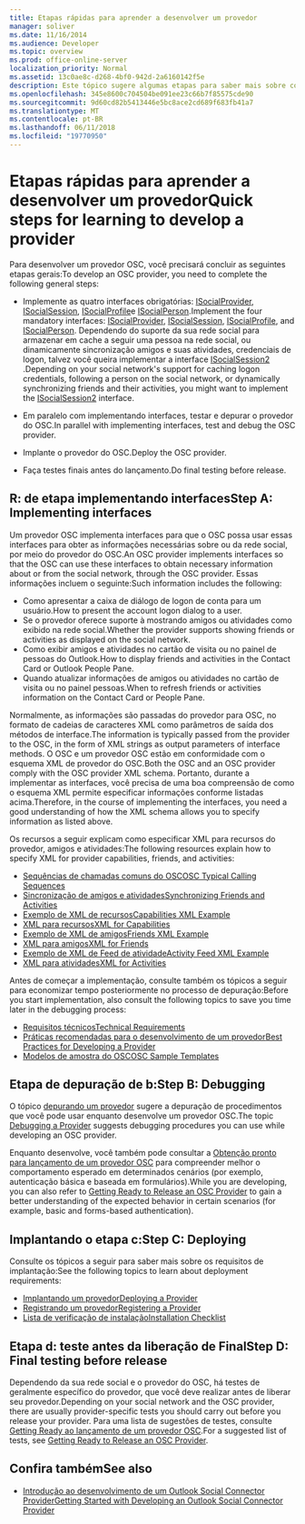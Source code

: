 ```yaml
---
title: Etapas rápidas para aprender a desenvolver um provedor
manager: soliver
ms.date: 11/16/2014
ms.audience: Developer
ms.topic: overview
ms.prod: office-online-server
localization_priority: Normal
ms.assetid: 13c0ae8c-d268-4bf0-942d-2a6160142f5e
description: Este tópico sugere algumas etapas para saber mais sobre como desenvolver um provedor do Outlook Social Connector (OSC).
ms.openlocfilehash: 345e8600c704504be091ee23c66b7f85575cde90
ms.sourcegitcommit: 9d60cd82b5413446e5bc8ace2cd689f683fb41a7
ms.translationtype: MT
ms.contentlocale: pt-BR
ms.lasthandoff: 06/11/2018
ms.locfileid: "19770950"
---
```

# <a name="quick-steps-for-learning-to-develop-a-provider"></a><span data-ttu-id="fd00a-103">Etapas rápidas para aprender a desenvolver um provedor</span><span class="sxs-lookup"><span data-stu-id="fd00a-103">Quick steps for learning to develop a provider</span></span>

<span data-ttu-id="fd00a-104">Para desenvolver um provedor OSC, você precisará concluir as seguintes etapas gerais:</span><span class="sxs-lookup"><span data-stu-id="fd00a-104">To develop an OSC provider, you need to complete the following general steps:</span></span>
  
- <span data-ttu-id="fd00a-105">Implemente as quatro interfaces obrigatórias: [ISocialProvider](isocialprovideriunknown.md), [ISocialSession](isocialsessioniunknown.md), [ISocialProfile](isocialprofileisocialperson.md)e [ISocialPerson](isocialpersoniunknown.md).</span><span class="sxs-lookup"><span data-stu-id="fd00a-105">Implement the four mandatory interfaces: [ISocialProvider](isocialprovideriunknown.md), [ISocialSession](isocialsessioniunknown.md), [ISocialProfile](isocialprofileisocialperson.md), and [ISocialPerson](isocialpersoniunknown.md).</span></span> <span data-ttu-id="fd00a-106">Dependendo do suporte da sua rede social para armazenar em cache a seguir uma pessoa na rede social, ou dinamicamente sincronização amigos e suas atividades, credenciais de logon, talvez você queira implementar a interface [ISocialSession2](isocialsession2iunknown.md) .</span><span class="sxs-lookup"><span data-stu-id="fd00a-106">Depending on your social network's support for caching logon credentials, following a person on the social network, or dynamically synchronizing friends and their activities, you might want to implement the [ISocialSession2](isocialsession2iunknown.md) interface.</span></span> 
    
- <span data-ttu-id="fd00a-107">Em paralelo com implementando interfaces, testar e depurar o provedor do OSC.</span><span class="sxs-lookup"><span data-stu-id="fd00a-107">In parallel with implementing interfaces, test and debug the OSC provider.</span></span> 

- <span data-ttu-id="fd00a-108">Implante o provedor do OSC.</span><span class="sxs-lookup"><span data-stu-id="fd00a-108">Deploy the OSC provider.</span></span>  

- <span data-ttu-id="fd00a-109">Faça testes finais antes do lançamento.</span><span class="sxs-lookup"><span data-stu-id="fd00a-109">Do final testing before release.</span></span>
    
## <a name="step-a-implementing-interfaces"></a><span data-ttu-id="fd00a-110">R: de etapa implementando interfaces</span><span class="sxs-lookup"><span data-stu-id="fd00a-110">Step A: Implementing interfaces</span></span>

<span data-ttu-id="fd00a-111">Um provedor OSC implementa interfaces para que o OSC possa usar essas interfaces para obter as informações necessárias sobre ou da rede social, por meio do provedor do OSC.</span><span class="sxs-lookup"><span data-stu-id="fd00a-111">An OSC provider implements interfaces so that the OSC can use these interfaces to obtain necessary information about or from the social network, through the OSC provider.</span></span> <span data-ttu-id="fd00a-112">Essas informações incluem o seguinte:</span><span class="sxs-lookup"><span data-stu-id="fd00a-112">Such information includes the following:</span></span>
  
- <span data-ttu-id="fd00a-113">Como apresentar a caixa de diálogo de logon de conta para um usuário.</span><span class="sxs-lookup"><span data-stu-id="fd00a-113">How to present the account logon dialog to a user.</span></span>    
- <span data-ttu-id="fd00a-114">Se o provedor oferece suporte à mostrando amigos ou atividades como exibido na rede social.</span><span class="sxs-lookup"><span data-stu-id="fd00a-114">Whether the provider supports showing friends or activities as displayed on the social network.</span></span>    
- <span data-ttu-id="fd00a-115">Como exibir amigos e atividades no cartão de visita ou no painel de pessoas do Outlook.</span><span class="sxs-lookup"><span data-stu-id="fd00a-115">How to display friends and activities in the Contact Card or Outlook People Pane.</span></span>     
- <span data-ttu-id="fd00a-116">Quando atualizar informações de amigos ou atividades no cartão de visita ou no painel pessoas.</span><span class="sxs-lookup"><span data-stu-id="fd00a-116">When to refresh friends or activities information on the Contact Card or People Pane.</span></span>
    
<span data-ttu-id="fd00a-117">Normalmente, as informações são passadas do provedor para OSC, no formato de cadeias de caracteres XML como parâmetros de saída dos métodos de interface.</span><span class="sxs-lookup"><span data-stu-id="fd00a-117">The information is typically passed from the provider to the OSC, in the form of XML strings as output parameters of interface methods.</span></span> <span data-ttu-id="fd00a-118">O OSC e um provedor OSC estão em conformidade com o esquema XML de provedor do OSC.</span><span class="sxs-lookup"><span data-stu-id="fd00a-118">Both the OSC and an OSC provider comply with the OSC provider XML schema.</span></span> <span data-ttu-id="fd00a-119">Portanto, durante a implementar as interfaces, você precisa de uma boa compreensão de como o esquema XML permite especificar informações conforme listadas acima.</span><span class="sxs-lookup"><span data-stu-id="fd00a-119">Therefore, in the course of implementing the interfaces, you need a good understanding of how the XML schema allows you to specify information as listed above.</span></span> 

<span data-ttu-id="fd00a-120">Os recursos a seguir explicam como especificar XML para recursos do provedor, amigos e atividades:</span><span class="sxs-lookup"><span data-stu-id="fd00a-120">The following resources explain how to specify XML for provider capabilities, friends, and activities:</span></span>
  
- [<span data-ttu-id="fd00a-121">Sequências de chamadas comuns do OSC</span><span class="sxs-lookup"><span data-stu-id="fd00a-121">OSC Typical Calling Sequences</span></span>](osc-typical-calling-sequences.md)    
- [<span data-ttu-id="fd00a-122">Sincronização de amigos e atividades</span><span class="sxs-lookup"><span data-stu-id="fd00a-122">Synchronizing Friends and Activities</span></span>](synchronizing-friends-and-activities.md)    
- [<span data-ttu-id="fd00a-123">Exemplo de XML de recursos</span><span class="sxs-lookup"><span data-stu-id="fd00a-123">Capabilities XML Example</span></span>](capabilities-xml-example.md)   
- [<span data-ttu-id="fd00a-124">XML para recursos</span><span class="sxs-lookup"><span data-stu-id="fd00a-124">XML for Capabilities</span></span>](xml-for-capabilities.md)    
- [<span data-ttu-id="fd00a-125">Exemplo de XML de amigos</span><span class="sxs-lookup"><span data-stu-id="fd00a-125">Friends XML Example</span></span>](friends-xml-example.md)    
- [<span data-ttu-id="fd00a-126">XML para amigos</span><span class="sxs-lookup"><span data-stu-id="fd00a-126">XML for Friends</span></span>](xml-for-friends.md)   
- [<span data-ttu-id="fd00a-127">Exemplo de XML de Feed de atividade</span><span class="sxs-lookup"><span data-stu-id="fd00a-127">Activity Feed XML Example</span></span>](activity-feed-xml-example.md)   
- [<span data-ttu-id="fd00a-128">XML para atividades</span><span class="sxs-lookup"><span data-stu-id="fd00a-128">XML for Activities</span></span>](xml-for-activities.md)
    
<span data-ttu-id="fd00a-129">Antes de começar a implementação, consulte também os tópicos a seguir para economizar tempo posteriormente no processo de depuração:</span><span class="sxs-lookup"><span data-stu-id="fd00a-129">Before you start implementation, also consult the following topics to save you time later in the debugging process:</span></span>
  
- [<span data-ttu-id="fd00a-130">Requisitos técnicos</span><span class="sxs-lookup"><span data-stu-id="fd00a-130">Technical Requirements</span></span>](technical-requirements.md)    
- [<span data-ttu-id="fd00a-131">Práticas recomendadas para o desenvolvimento de um provedor</span><span class="sxs-lookup"><span data-stu-id="fd00a-131">Best Practices for Developing a Provider</span></span>](best-practices-for-developing-a-provider.md)    
- [<span data-ttu-id="fd00a-132">Modelos de amostra do OSC</span><span class="sxs-lookup"><span data-stu-id="fd00a-132">OSC Sample Templates</span></span>](osc-sample-templates.md)
    
## <a name="step-b-debugging"></a><span data-ttu-id="fd00a-133">Etapa de depuração de b:</span><span class="sxs-lookup"><span data-stu-id="fd00a-133">Step B: Debugging</span></span>

<span data-ttu-id="fd00a-134">O tópico [depurando um provedor](debugging-a-provider.md) sugere a depuração de procedimentos que você pode usar enquanto desenvolve um provedor OSC.</span><span class="sxs-lookup"><span data-stu-id="fd00a-134">The topic [Debugging a Provider](debugging-a-provider.md) suggests debugging procedures you can use while developing an OSC provider.</span></span> 
  
<span data-ttu-id="fd00a-135">Enquanto desenvolve, você também pode consultar a [Obtenção pronto para lançamento de um provedor OSC](getting-ready-to-release-an-osc-provider.md) para compreender melhor o comportamento esperado em determinados cenários (por exemplo, autenticação básica e baseada em formulários).</span><span class="sxs-lookup"><span data-stu-id="fd00a-135">While you are developing, you can also refer to [Getting Ready to Release an OSC Provider](getting-ready-to-release-an-osc-provider.md) to gain a better understanding of the expected behavior in certain scenarios (for example, basic and forms-based authentication).</span></span> 
  
## <a name="step-c-deploying"></a><span data-ttu-id="fd00a-136">Implantando o etapa c:</span><span class="sxs-lookup"><span data-stu-id="fd00a-136">Step C: Deploying</span></span>

<span data-ttu-id="fd00a-137">Consulte os tópicos a seguir para saber mais sobre os requisitos de implantação:</span><span class="sxs-lookup"><span data-stu-id="fd00a-137">See the following topics to learn about deployment requirements:</span></span>
  
- [<span data-ttu-id="fd00a-138">Implantando um provedor</span><span class="sxs-lookup"><span data-stu-id="fd00a-138">Deploying a Provider</span></span>](deploying-a-provider.md)    
- [<span data-ttu-id="fd00a-139">Registrando um provedor</span><span class="sxs-lookup"><span data-stu-id="fd00a-139">Registering a Provider</span></span>](registering-a-provider.md)   
- [<span data-ttu-id="fd00a-140">Lista de verificação de instalação</span><span class="sxs-lookup"><span data-stu-id="fd00a-140">Installation Checklist</span></span>](installation-checklist.md)
    
## <a name="step-d-final-testing-before-release"></a><span data-ttu-id="fd00a-141">Etapa d: teste antes da liberação de Final</span><span class="sxs-lookup"><span data-stu-id="fd00a-141">Step D: Final testing before release</span></span>

<span data-ttu-id="fd00a-142">Dependendo da sua rede social e o provedor do OSC, há testes de geralmente específico do provedor, que você deve realizar antes de liberar seu provedor.</span><span class="sxs-lookup"><span data-stu-id="fd00a-142">Depending on your social network and the OSC provider, there are usually provider-specific tests you should carry out before you release your provider.</span></span> <span data-ttu-id="fd00a-143">Para uma lista de sugestões de testes, consulte [Getting Ready ao lançamento de um provedor OSC](getting-ready-to-release-an-osc-provider.md).</span><span class="sxs-lookup"><span data-stu-id="fd00a-143">For a suggested list of tests, see [Getting Ready to Release an OSC Provider](getting-ready-to-release-an-osc-provider.md).</span></span>
  
## <a name="see-also"></a><span data-ttu-id="fd00a-144">Confira também</span><span class="sxs-lookup"><span data-stu-id="fd00a-144">See also</span></span>

- [<span data-ttu-id="fd00a-145">Introdução ao desenvolvimento de um Outlook Social Connector Provider</span><span class="sxs-lookup"><span data-stu-id="fd00a-145">Getting Started with Developing an Outlook Social Connector Provider</span></span>](getting-started-with-developing-an-outlook-social-connector-provider.md)

